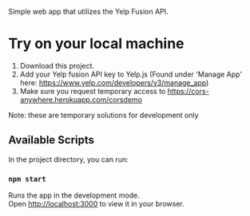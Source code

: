 Simple web app that utilizes the Yelp Fusion API.

# Try on your local machine

1) Download this project.
2) Add your Yelp fusion API key to Yelp.js (Found under 'Manage App' here: https://www.yelp.com/developers/v3/manage_app)
3) Make sure you request temporary access to https://cors-anywhere.herokuapp.com/corsdemo

Note: these are temporary solutions for development only


## Available Scripts

In the project directory, you can run:

### `npm start`

Runs the app in the development mode.\
Open [http://localhost:3000](http://localhost:3000) to view it in your browser.
